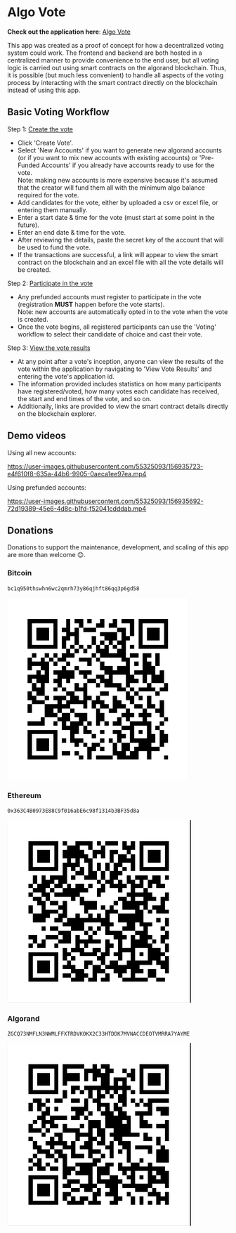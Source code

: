 # Algo Vote

**Check out the application here**: [Algo Vote](https://www.algo-vote.com/)

This app was created as a proof of concept for how a decentralized voting system could work. The frontend and backend are both hosted in a centralized manner to provide convenience to the end user, but all voting logic is carried out using smart contracts on the algorand blockchain. Thus, it is possible (but much less convenient) to handle all aspects of the voting process by interacting with the smart contract directly on the blockchain instead of using this app.

## Basic Voting Workflow

Step 1: [Create the vote](https://www.algo-vote.com/createVote)

-   Click 'Create Vote'.
-   Select 'New Accounts' if you want to generate new algorand accounts (or if you want to mix new accounts with existing accounts) or 'Pre-Funded Accounts' if you already have accounts ready to use for the vote.<br/> Note: making new accounts is more expensive because it's assumed that the creator will fund them all with the minimum algo balance required for the vote.
-   Add candidates for the vote, either by uploaded a csv or excel file, or entering them manually.
-   Enter a start date & time for the vote (must start at some point in the future).
-   Enter an end date & time for the vote.
-   After reviewing the details, paste the secret key of the account that will be used to fund the vote.
-   If the transactions are successful, a link will appear to view the smart contract on the blockchain and an excel file with all the vote details will be created.

Step 2: [Participate in the vote](https://www.algo-vote.com/participateVote)

-   Any prefunded accounts must register to participate in the vote (registration **MUST** happen before the vote starts).<br/> Note: new accounts are automatically opted in to the vote when the vote is created.
-   Once the vote begins, all registered participants can use the 'Voting' workflow to select their candidate of choice and cast their vote.

Step 3: [View the vote results](https://www.algo-vote.com/voteResults)

-   At any point after a vote's inception, anyone can view the results of the vote within the application by navigating to 'View Vote Results' and entering the vote's application id.
-   The information provided includes statistics on how many participants have registered/voted, how many votes each candidate has received, the start and end times of the vote, and so on.
-   Additionally, links are provided to view the smart contract details directly on the blockchain explorer.

## Demo videos

Using all new accounts:

https://user-images.githubusercontent.com/55325093/156935723-e4f610f8-635a-44b6-9905-0aeca1ee97ea.mp4

Using prefunded accounts:

https://user-images.githubusercontent.com/55325093/156935692-72d19389-45e6-4d8c-b1fd-f52041cdddab.mp4

## Donations

Donations to support the maintenance, development, and scaling of this app are more than welcome :blush:.

### Bitcoin

```
bc1q950thswhn6wc2qmrh73y86qjhft86qq3p6gd58
```

![](frontend/src/images/BTC.png)

### Ethereum

```
0x363C4B0973E88C9f016abE6c98f1314b3BF35d8a
```

![](frontend/src/images/ETH.png)

### Algorand

```
ZGCQ73NMFLN3NWMLFFXTRDVKOKX2C33HTDDK7MVNACCDEOTVMRRA7YAYME
```

![](frontend/src/images/ALGO.png)
